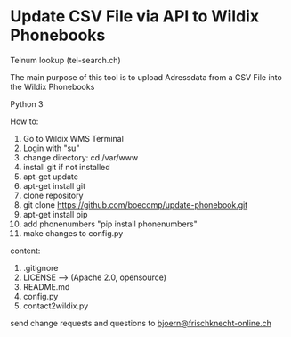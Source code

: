 # Update CSV File via API to Wildix Phonebooks
Telnum lookup (tel-search.ch)

The main purpose of this tool is to upload Adressdata from a CSV File into the Wildix Phonebooks

Python 3

How to:

1. Go to Wildix WMS Terminal
2. Login with "su"
3. change directory: cd /var/www
4. install git if not installed
5. apt-get update
6. apt-get install git
7. clone repository
8. git clone https://github.com/boecomp/update-phonebook.git
9. apt-get install pip
10. add phonenumbers "pip install phonenumbers"
11. make changes to config.py                                                                                            


content:

1. .gitignore
2. LICENSE --> (Apache 2.0, opensource)
3. README.md
4. config.py
5. contact2wildix.py

send change requests and questions to bjoern@frischknecht-online.ch
